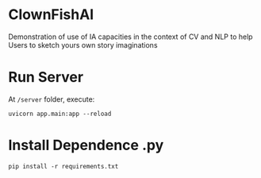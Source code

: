 # ClownFishAI
Demonstration of use of IA capacities in the context of CV and NLP to help Users to sketch yours own story imaginations

# Run Server
At `/server` folder, execute:

`uvicorn app.main:app --reload`

# Install Dependence .py
`pip install -r requirements.txt`